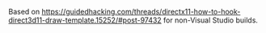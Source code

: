 Based on https://guidedhacking.com/threads/directx11-how-to-hook-direct3d11-draw-template.15252/#post-97432 for non-Visual Studio builds.
